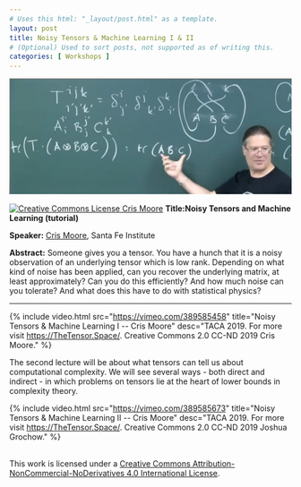 ```yaml
---
# Uses this html: "_layout/post.html" as a template.
layout: post 
title: Noisy Tensors & Machine Learning I & II
# (Optional) Used to sort posts, not supported as of writing this.
categories: [ Workshops ]
---
```


![Tensors and Operators](/uploads/images/Moore.png)


<a rel="license" href="http://creativecommons.org/licenses/by-nc-nd/4.0/" target="_blank">
<img alt="Creative Commons License" style="border-width:0" src="https://i.creativecommons.org/l/by-nc-nd/4.0/88x31.png" />
Cris Moore</a>

<a name="Moore" />
<b>Title:Noisy Tensors and Machine Learning (tutorial)</b>

**Speaker:** <a href="http://tuvalu.santafe.edu/~moore/" target="_blank">Cris Moore</a>, Santa Fe Institute

**Abstract:** Someone gives you a tensor. You have a hunch that it is a noisy observation of an underlying tensor which is low rank. Depending on what kind of noise has been applied, can you recover the underlying matrix, at least approximately? Can you do this efficiently? And how much noise can you tolerate? And what does this have to do with statistical physics?


---

 {% 
    include video.html
    src="https://vimeo.com/389585458"
    title="Noisy Tensors & Machine Learning I -- Cris Moore"
    desc="TACA 2019. For more visit https://TheTensor.Space/. Creative Commons 2.0 CC-ND 2019 Cris Moore."
  %}


The second lecture will be about what tensors can tell us about computational complexity. We will see several ways - both direct and indirect - in which problems on tensors lie at the heart of lower bounds in complexity theory.

{% 
    include video.html
    src="https://vimeo.com/389585673"
    title="Noisy Tensors & Machine Learning II -- Cris Moore"
    desc="TACA 2019. For more visit https://TheTensor.Space/. Creative Commons 2.0 CC-ND 2019 Joshua Grochow."
  %}


<br />This work is licensed under a <a rel="license" href="http://creativecommons.org/licenses/by-nc-nd/4.0/" target="_blank">Creative Commons Attribution-NonCommercial-NoDerivatives 4.0 International License</a>.
